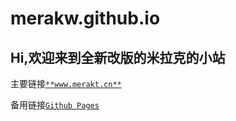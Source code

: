 # merakw.github.io

## Hi,欢迎来到全新改版的米拉克的小站

主要链接[`**www.merakt.cn**`](https://www.merakt.cn)

备用链接[`Github Pages`](https://merakw.github.io)
